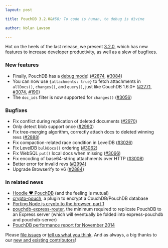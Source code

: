 ```yaml
---
layout: post

title: PouchDB 3.2.0&#58; To code is human, to debug is divine

author: Nolan Lawson

---
```


Hot on the heels of the last release, we present [3.2.0](https://github.com/pouchdb/pouchdb/releases/tag/3.2.0), which has new features to increase developer productivity, as well as a slew of bugfixes.


### New features

* Finally, PouchDB has a [debug mode][]! ([#2874][], [#3084][])
* You can now use `{attachments: true}` to fetch attachments in `allDocs()`, `changes()`, and `query()`, just like CouchDB 1.6.0+ ([#2771][], [#3074][], [#190][])
* The `doc_ids` filter is now supported for `changes()` ([#3056][])

### Bugfixes

* Fix conflict during replication of deleted documents ([#2970][])
* Only detect blob support once ([#2990][])
* Fix tree-merging algorithm, correctly attach docs to deleted winning revs ([#2888][])
* Fix compaction-related race condition in LevelDB ([#3026][])
* Fix LevelDB `bulkDocs()` ordering ([#3062][])
* Fix WebSQL `put()` local docs when missing ([#3066][])
* Fix encoding of base64-string attachments over HTTP ([#3008][])
* Better error for invalid revs ([#2994][])
* Upgrade Browserify to v6 ([#2884][])


### In related news

* [Hoodie &#9829; PouchDB](https://github.com/hoodiehq/wip-hoodie-store-on-pouchdb) (and the feeling is mutual)
* [crypto-pouch](https://github.com/calvinmetcalf/crypto-pouch), a plugin to encrypt a CouchDB/PouchDB database
* [Porting Node.js crypto to the browser, part 1](http://calvinmetcalf.com/post/104082905653/porting-node-js-crypto-to-the-browser-part-1-all)
* [pouchdb-express-router](https://github.com/daleharvey/pouchdb-express-router), the minimum required to replicate PouchDB to an Express server (which will eventually be folded into express-pouchdb and pouchdb-server)
* [PouchDB performance report for November 2014](https://github.com/nolanlawson/pouchdb-perf-report-3.10#readme)

Please [file issues](https://github.com/pouchdb/pouchdb/issues) or [tell us what you think](https://github.com/pouchdb/pouchdb/blob/master/CONTRIBUTING.md#get-in-touch). And as always, a big thanks to our [new and existing contributors](https://github.com/pouchdb/pouchdb/graphs/contributors)!

[3.2.0]: https://github.com/pouchdb/pouchdb/releases/tag/3.2.0
[#2771]: https://github.com/pouchdb/pouchdb/issues/2771
[#3074]: https://github.com/pouchdb/pouchdb/issues/3074
[#2874]: https://github.com/pouchdb/pouchdb/issues/2874
[#3084]: https://github.com/pouchdb/pouchdb/issues/3084
[#3056]: https://github.com/pouchdb/pouchdb/issues/3056
[#2970]: https://github.com/pouchdb/pouchdb/issues/2970
[#2888]: https://github.com/pouchdb/pouchdb/issues/2888
[#3026]: https://github.com/pouchdb/pouchdb/issues/3026
[#3062]: https://github.com/pouchdb/pouchdb/issues/3062
[#3066]: https://github.com/pouchdb/pouchdb/issues/3066
[#3008]: https://github.com/pouchdb/pouchdb/issues/3008
[#2994]: https://github.com/pouchdb/pouchdb/issues/2994
[#2990]: https://github.com/pouchdb/pouchdb/issues/2990
[#2884]: https://github.com/pouchdb/pouchdb/issues/2884
[#190]: https://github.com/pouchdb/mapreduce/issues/190
[debug mode]: /api.html#debug_mode